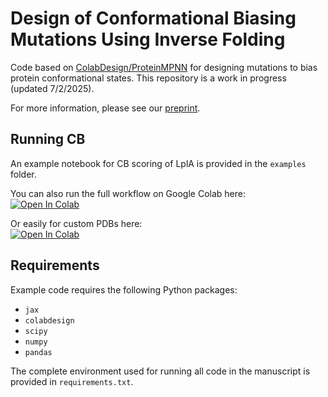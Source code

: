 # Design of Conformational Biasing Mutations Using Inverse Folding

Code based on [ColabDesign/ProteinMPNN](https://github.com/sokrypton/ColabDesign) for designing mutations to bias protein conformational states. This repository is a work in progress (updated 7/2/2025).

For more information, please see our [preprint](https://www.biorxiv.org/content/10.1101/2025.05.03.652001v2.full).

## Running CB

An example notebook for CB scoring of LplA is provided in the `examples` folder.

You can also run the full workflow on Google Colab here:  
<a target="_blank" href="https://colab.research.google.com/github/alicetinglab/ConformationalBiasing/blob/main/colab/CB.ipynb">
<img src="https://colab.research.google.com/assets/colab-badge.svg" alt="Open In Colab"/>
</a>

Or easily for custom PDBs here:  
<a target="_blank" href="https://colab.research.google.com/github/alicetinglab/ConformationalBiasing/blob/main/colab/CB_custom.ipynb">
<img src="https://colab.research.google.com/assets/colab-badge.svg" alt="Open In Colab"/>
</a>

## Requirements

Example code requires the following Python packages:

- `jax`
- `colabdesign`
- `scipy`
- `numpy`
- `pandas`

The complete environment used for running all code in the manuscript is provided in `requirements.txt`.
